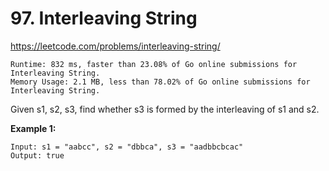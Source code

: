 # 97. Interleaving String

https://leetcode.com/problems/interleaving-string/

```
Runtime: 832 ms, faster than 23.08% of Go online submissions for Interleaving String.
Memory Usage: 2.1 MB, less than 78.02% of Go online submissions for Interleaving String.
```

Given s1, s2, s3, find whether s3 is formed by the interleaving of s1 and s2.

**Example 1:**
```
Input: s1 = "aabcc", s2 = "dbbca", s3 = "aadbbcbcac"
Output: true
```